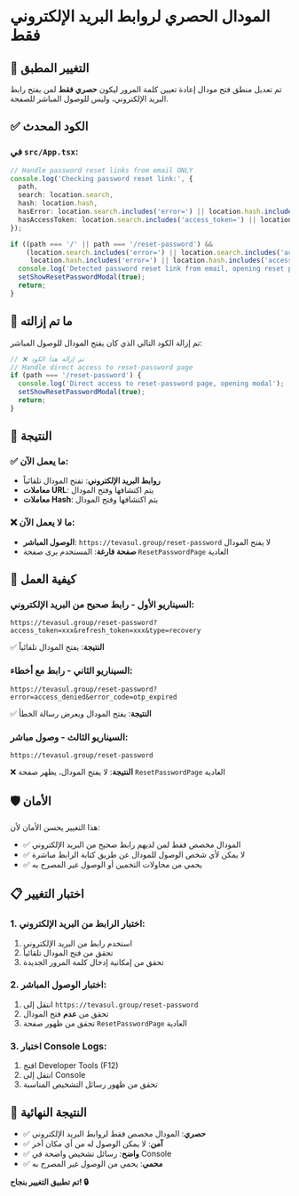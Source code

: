 # المودال الحصري لروابط البريد الإلكتروني فقط

## 🎯 التغيير المطبق

تم تعديل منطق فتح مودال إعادة تعيين كلمة المرور ليكون **حصري فقط** لمن يفتح رابط البريد الإلكتروني، وليس للوصول المباشر للصفحة.

## ✅ الكود المحدث

### في `src/App.tsx`:

```typescript
// Handle password reset links from email ONLY
console.log('Checking password reset link:', {
  path,
  search: location.search,
  hash: location.hash,
  hasError: location.search.includes('error=') || location.hash.includes('error='),
  hasAccessToken: location.search.includes('access_token=') || location.hash.includes('access_token=')
});

if ((path === '/' || path === '/reset-password') && 
    (location.search.includes('error=') || location.search.includes('access_token=') || 
     location.hash.includes('error=') || location.hash.includes('access_token='))) {
  console.log('Detected password reset link from email, opening reset password modal');
  setShowResetPasswordModal(true);
  return;
}
```

## 🚫 ما تم إزالته

تم إزالة الكود التالي الذي كان يفتح المودال للوصول المباشر:

```typescript
// ❌ تم إزالة هذا الكود
// Handle direct access to reset-password page
if (path === '/reset-password') {
  console.log('Direct access to reset-password page, opening modal');
  setShowResetPasswordModal(true);
  return;
}
```

## 🎯 النتيجة

### ✅ ما يعمل الآن:
- **روابط البريد الإلكتروني**: تفتح المودال تلقائياً
- **معاملات URL**: يتم اكتشافها وفتح المودال
- **معاملات Hash**: يتم اكتشافها وفتح المودال

### ❌ ما لا يعمل الآن:
- **الوصول المباشر**: `https://tevasul.group/reset-password` لا يفتح المودال
- **صفحة فارغة**: المستخدم يرى صفحة `ResetPasswordPage` العادية

## 🔧 كيفية العمل

### السيناريو الأول - رابط صحيح من البريد الإلكتروني:
```
https://tevasul.group/reset-password?access_token=xxx&refresh_token=xxx&type=recovery
```
✅ **النتيجة**: يفتح المودال تلقائياً

### السيناريو الثاني - رابط مع أخطاء:
```
https://tevasul.group/reset-password?error=access_denied&error_code=otp_expired
```
✅ **النتيجة**: يفتح المودال ويعرض رسالة الخطأ

### السيناريو الثالث - وصول مباشر:
```
https://tevasul.group/reset-password
```
❌ **النتيجة**: لا يفتح المودال، يظهر صفحة `ResetPasswordPage` العادية

## 🛡️ الأمان

هذا التغيير يحسن الأمان لأن:
- ✅ المودال مخصص فقط لمن لديهم رابط صحيح من البريد الإلكتروني
- ✅ لا يمكن لأي شخص الوصول للمودال عن طريق كتابة الرابط مباشرة
- ✅ يحمي من محاولات التخمين أو الوصول غير المصرح به

## 📋 اختبار التغيير

### 1. اختبار الرابط من البريد الإلكتروني:
1. استخدم رابط من البريد الإلكتروني
2. تحقق من فتح المودال تلقائياً
3. تحقق من إمكانية إدخال كلمة المرور الجديدة

### 2. اختبار الوصول المباشر:
1. انتقل إلى `https://tevasul.group/reset-password`
2. تحقق من **عدم** فتح المودال
3. تحقق من ظهور صفحة `ResetPasswordPage` العادية

### 3. اختبار Console Logs:
1. افتح Developer Tools (F12)
2. انتقل إلى Console
3. تحقق من ظهور رسائل التشخيص المناسبة

## 🎯 النتيجة النهائية

- ✅ **حصري**: المودال مخصص فقط لروابط البريد الإلكتروني
- ✅ **آمن**: لا يمكن الوصول له من أي مكان آخر
- ✅ **واضح**: رسائل تشخيص واضحة في Console
- ✅ **محمي**: يحمي من الوصول غير المصرح به

**تم تطبيق التغيير بنجاح! 🔒**
